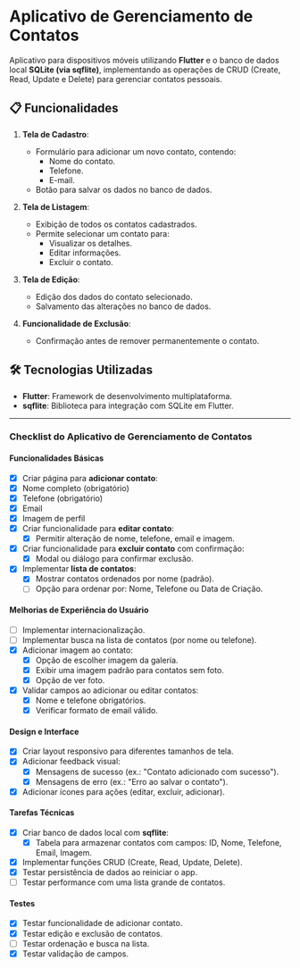 # Aplicativo de Gerenciamento de Contatos

Aplicativo para dispositivos móveis utilizando **Flutter** e o banco de dados local **SQLite (via sqflite)**, implementando as operações de CRUD (Create, Read, Update e Delete) para gerenciar contatos pessoais.

## 📋 Funcionalidades

1. **Tela de Cadastro**:
   - Formulário para adicionar um novo contato, contendo:
     - Nome do contato.
     - Telefone.
     - E-mail.
   - Botão para salvar os dados no banco de dados.

2. **Tela de Listagem**:
   - Exibição de todos os contatos cadastrados.
   - Permite selecionar um contato para:
     - Visualizar os detalhes.
     - Editar informações.
     - Excluir o contato.

3. **Tela de Edição**:
   - Edição dos dados do contato selecionado.
   - Salvamento das alterações no banco de dados.

4. **Funcionalidade de Exclusão**:
   - Confirmação antes de remover permanentemente o contato.

## 🛠️ Tecnologias Utilizadas

- **Flutter**: Framework de desenvolvimento multiplataforma.
- **sqflite**: Biblioteca para integração com SQLite em Flutter.

<!-- ## 🎨 Capturas de Tela

- **Tela de Cadastro**:
![Tela de Cadastro](screenshots/cadastro.png)

- **Tela de Listagem**:
![Tela de Listagem](screenshots/listagem.png)

- **Tela de Edição**:
![Tela de Edição](screenshots/edicao.png) -->

---

### **Checklist do Aplicativo de Gerenciamento de Contatos**

#### **Funcionalidades Básicas**
- [x]  Criar página para **adicionar contato**:
  - [x] Nome completo (obrigatório)
  - [x] Telefone (obrigatório)
  - [x] Email
  - [x] Imagem de perfil
- [x] Criar funcionalidade para **editar contato**:
  - [x] Permitir alteração de nome, telefone, email e imagem.
- [x] Criar funcionalidade para **excluir contato** com confirmação:
  - [x] Modal ou diálogo para confirmar exclusão.
- [x] Implementar **lista de contatos**:
  - [x] Mostrar contatos ordenados por nome (padrão).
  - [ ] Opção para ordenar por: Nome, Telefone ou Data de Criação.

#### **Melhorias de Experiência do Usuário**
- [ ] Implementar internacionalização.
- [ ] Implementar busca na lista de contatos (por nome ou telefone).
- [x] Adicionar imagem ao contato:
  - [x] Opção de escolher imagem da galeria.
  - [x] Exibir uma imagem padrão para contatos sem foto.
  - [x] Opção de ver foto.
- [x] Validar campos ao adicionar ou editar contatos:
  - [x] Nome e telefone obrigatórios.
  - [x] Verificar formato de email válido.

#### **Design e Interface**
- [x] Criar layout responsivo para diferentes tamanhos de tela.
- [x] Adicionar feedback visual:
  - [x] Mensagens de sucesso (ex.: "Contato adicionado com sucesso").
  - [x] Mensagens de erro (ex.: "Erro ao salvar o contato").
- [x] Adicionar ícones para ações (editar, excluir, adicionar).

#### **Tarefas Técnicas**
- [x] Criar banco de dados local com **sqflite**:
  - [x] Tabela para armazenar contatos com campos: ID, Nome, Telefone, Email, Imagem.
- [x] Implementar funções CRUD (Create, Read, Update, Delete).
- [x] Testar persistência de dados ao reiniciar o app.
- [ ] Testar performance com uma lista grande de contatos.

#### **Testes**
- [x] Testar funcionalidade de adicionar contato.
- [x] Testar edição e exclusão de contatos.
- [ ] Testar ordenação e busca na lista.
- [x] Testar validação de campos.
